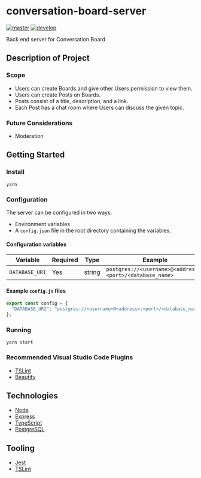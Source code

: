 # conversation-board-server

[![master](https://travis-ci.org/whiteboards/conversation-board-server.svg?branch=master)](https://travis-ci.org/whiteboards/conversation-board-server)
[![develop](https://travis-ci.org/whiteboards/conversation-board-server.svg?branch=develop)](https://travis-ci.org/whiteboards/conversation-board-server)

Back end server for Conversation Board

## Description of Project

### Scope

* Users can create Boards and give other Users permission to view them.
* Users can create Posts on Boards.
* Posts consist of a title, description, and a link.
* Each Post has a chat room where Users can discuss the given topic.

### Future Considerations

* Moderation

## Getting Started

### Install

`yarn`

### Configuration

The server can be configured in two ways:

* Environment variables
* A `config.json` file in the root directory containing the variables.

#### Configuration variables

| Variable       | Required | Type   | Example                                                  |
|----------------|----------|--------|----------------------------------------------------------|
| `DATABASE_URI` | Yes      | string | `postgres://<username>@<address>:<port>/<database_name>` |

#### Example `config.js` files

```js
export const config = {
  "DATABASE_URI": "postgres://<username>@<address>:<port>/<database_name>"
};
```

### Running

`yarn start`

### Recommended Visual Studio Code Plugins

* [TSLint](https://marketplace.visualstudio.com/items?itemName=eg2.tslint)
* [Beautify](https://marketplace.visualstudio.com/items?itemName=HookyQR.beautify)

## Technologies

* [Node](https://nodejs.org/)
* [Express](https://expressjs.com/)
* [TypeScript](https://www.typescriptlang.org/)
* [PostgreSQL](https://www.postgresql.org/)

## Tooling

* [Jest](https://facebook.github.io/jest/)
* [TSLint](https://palantir.github.io/tslint/)
